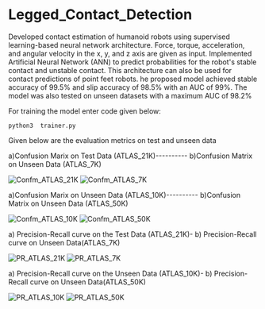 # Legged_Contact_Detection
Developed contact estimation of humanoid robots using supervised learning-based neural network 
architecture. Force, torque, acceleration, and angular velocity in the x, y, and z axis are given as input.
Implemented Artificial Neural Network (ANN) to predict probabilities for the robot's stable contact and 
unstable contact. This architecture can also be used for contact predictions of point feet robots.
he proposed model achieved stable accuracy of 99.5% and slip accuracy of 98.5% with an AUC of 99%.
The model was also tested on unseen datasets with a maximum AUC of 98.2%


For training the model enter code given below:

```
python3  trainer.py
```



Given below are the evaluation metrics on test and unseen data

a)Confusion Marix on Test Data (ATLAS_21K)----------                                      b)Confusion Matrix on Unseen Data (ATLAS_7K)

![Confm_ATLAS_21K](https://user-images.githubusercontent.com/111289395/211140436-b2ee1f67-eff1-4081-95c1-9d34085d09d5.png)               ![Confm_ATLAS_7K](https://user-images.githubusercontent.com/111289395/211140526-26f54557-5fdf-4b71-ae7c-7d4eac3bcd39.png)
           
a)Confusion Marix on Unseen Data (ATLAS_10K)----------                                      b)Confusion Matrix on Unseen Data (ATLAS_50K)

![Confm_ATLAS_10K](https://user-images.githubusercontent.com/111289395/211140659-c5c479df-2ba0-451c-8b42-afdd31c7e4e2.png)              ![Confm_ATLAS_50K](https://user-images.githubusercontent.com/111289395/211140673-98eea52a-ec0b-40d6-94cd-93ad9626db08.png)

a) Precision-Recall curve on the Test Data (ATLAS_21K)-                         b) Precision-Recall curve on Unseen Data(ATLAS_7K) 
                           
![PR_ATLAS_21K](https://user-images.githubusercontent.com/111289395/211140959-ff04e751-da75-45a6-be49-2b93fe26588e.png)                  ![PR_ATLAS_7K](https://user-images.githubusercontent.com/111289395/211140967-9a2d20b2-692d-420d-8e1a-46f4db4a6ab6.png)

a) Precision-Recall curve on the Unseen Data (ATLAS_10K)-                        b) Precision-Recall curve on Unseen Data(ATLAS_50K)  

![PR_ATLAS_10K](https://user-images.githubusercontent.com/111289395/211140986-428fb62c-99b9-49c9-98d6-7ff51aed3383.png)                  ![PR_ATLAS_50K](https://user-images.githubusercontent.com/111289395/211141003-0effe74a-d1dd-4bf3-b79e-c6d99f98d0f8.png)



 


